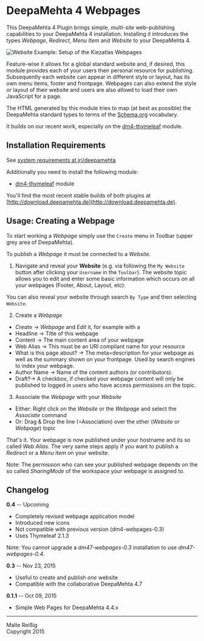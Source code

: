 
# DeepaMehta 4 Webpages

This DeepaMehta 4 Plugin brings simple, _multi-site_ web-publishing capabilities to your DeepaMehta 4 installation. Installing it introduces the types _Webpage_, _Redirect_, _Menu Item_ and _Website_ to your DeepaMehta 4.

![Website Example: Setup of the Kiezatlas Webpages](https://github.com/mukil/dm4-webpages/raw/master/kiezatlas-website-setup-graph-only.png)

Feature-wise it allows for a global standard website and, if desired, this module provides each of your users their personal resource for publishing. Subsequently each website can appear in different style or layout, has its own menu items, footer and frontpage. Webpages can also extend the style or layout of their website and users are also allowd to load their own JavaScript for a page.

The HTML generated by this module tries to map (at best as possible) the DeepaMehta standard types to terms of the [Schema.org](https://schema.org) vocabulary.

It builds on our recent work, especially on the [dm4-thymeleaf](https://github.com/jri/dm4-thymeleaf) module.

## Installation Requirements

See [system requirements at jri/deepamehta](https://github.com/jri/deepamehta/#1-check-requirements)

Additionally you need to install the following module:

 * [dm4-thymeleaf](https://github.com/jri/dm4-thymeleaf) module

You'll find the most recent stable builds of both plugins at [http://download.deepamehta.de](http://download.deepamehta.de).

## Usage: Creating a Webpage

To start working a _Webpage_ simply use the `Create` menu in Toolbar (upper grey area of DeepaMehta).

To publish a _Webpage_ it must be connected to a _Website_.

1. Navigate and reveal your **Website** (e.g. via following the `My Website` button after clicking your `Username` in the `Toolbar`). The website topic allows you to edit and enter some basic information which occurs on all your webpages (Footer, About, Layout, etc):

You can also reveal your website through search `By Type` and then selecting `Website`.

2. Create a _Webpage_

 * _Create_ -> _Webpage_ and _Edit_ it, for example with a
 * Headline -> Title of this webpage
 * Content -> The main content area of your webpage
 * Web Alias -> This must be an URI compliant name for your resource
 * What is this page about? -> The meta=description for your webpage as well as the summary shown on your frontpage. Used by search engines to index your webpage.
 * Author Name -> Name of the content authors (or contributors).
 * Draft?-> A checkbox, if checked your webpage content will only be published to logged in users who have access permissions on the topic.

3. Associate the _Webpage_ with your _Website_

 * Either: Right click on the _Website_ or the _Webpage_ and select the  _Associate_ command
 * Or: Drag & Drop the line (=Association) over the other (_Website_ or _Webpage_) topic

That's it. Your webpage is now published under your hostname and its so called _Web Alias_. The very same steps apply if you want to publish a _Redirect_ or a  _Menu item_ on your website.

Note: The permission who can see your published webpage depends on the so called _SharingMode_ of the workspace your webpage is assigned to.


## Changelog

**0.4** -- Upcoming

* Completely revised webpage application model
* Introduced new icons
* Not compatible with previous version (dm4-webpages-0.3)
* Uses Thymeleaf 2.1.3

Note: You cannot upgrade a _dm47-webpages-0.3_ installation to use _dm47-webpages-0.4_.

**0.3** -- Nov 23, 2015

* Useful to create and publish _one_ website
* Compatible with the collaborative DeepaMehta 4.7

**0.1.1** -- Oct 09, 2015

* Simple Web Pages for DeepaMehta 4.4.x

-----------
Malte Reißig<br/>
Copyright 2015
